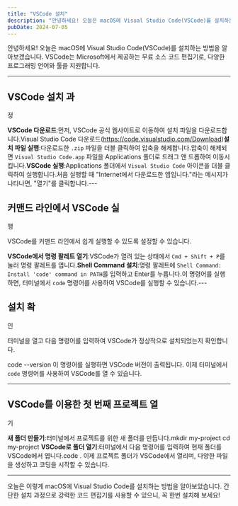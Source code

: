 ```yaml
---
title: "VSCode 설치"
description: "안녕하세요! 오늘은 macOS에 Visual Studio Code(VSCode)를 설치하는 방법을 알아보겠습니다. VSCode는 Microsoft에서 제공하는 무료 소스 코드 편집기로, 다양한 프로그래밍 언어와 툴을 지원합니다.  ---   VSCode 설치 과정   1. VSCode..."
pubDate: 2024-07-05
---
```


안녕하세요! 오늘은 macOS에 Visual Studio Code(VSCode)를 설치하는 방법을 알아보겠습니다. VSCode는 Microsoft에서 제공하는 무료 소스 코드 편집기로, 다양한 프로그래밍 언어와 툴을 지원합니다.

---

## VSCode 설치 과

정

**VSCode 다운로드**:먼저, VSCode 공식 웹사이트로 이동하여 설치 파일을 다운로드합니다.Visual Studio Code 다운로드(https://code.visualstudio.com/Download)**설치 파일 실행**:다운로드한 `.zip` 파일을 더블 클릭하여 압축을 해제합니다.압축이 해제되면 `Visual Studio Code.app` 파일을 Applications 폴더로 드래그 앤 드롭하여 이동시킵니다.**VSCode 실행**:Applications 폴더에서 `Visual Studio Code` 아이콘을 더블 클릭하여 실행합니다.처음 실행할 때 "Internet에서 다운로드한 앱입니다."라는 메시지가 나타나면, "열기"를 클릭합니다.---

## 커맨드 라인에서 VSCode 실

행

VSCode를 커맨드 라인에서 쉽게 실행할 수 있도록 설정할 수 있습니다.

**VSCode에서 명령 팔레트 열기**:VSCode가 열려 있는 상태에서 `Cmd + Shift + P`를 눌러 명령 팔레트를 엽니다.**Shell Command 설치**:명령 팔레트에 `Shell Command: Install 'code' command in PATH`를 입력하고 Enter를 누릅니다.이 명령어를 실행하면, 터미널에서 `code` 명령어를 사용하여 VSCode를 실행할 수 있습니다.---

## 설치 확

인

터미널을 열고 다음 명령어를 입력하여 VSCode가 정상적으로 설치되었는지 확인합니다.

code --version
이 명령어를 실행하면 VSCode 버전이 출력됩니다. 이제 터미널에서 `code` 명령어를 사용하여 VSCode를 열 수 있습니다.

---

## VSCode를 이용한 첫 번째 프로젝트 열

기

**새 폴더 만들기**:터미널에서 프로젝트를 위한 새 폴더를 만듭니다.mkdir my-project
   cd my-project
**VSCode로 폴더 열기**:터미널에서 다음 명령어를 입력하여 현재 폴더를 VSCode에서 엽니다.code .
이제 프로젝트 폴더가 VSCode에서 열리며, 다양한 파일을 생성하고 코딩을 시작할 수 있습니다.

---

오늘은 이렇게 macOS에 Visual Studio Code를 설치하는 방법을 알아보았습니다. 간단한 설치 과정으로 강력한 코드 편집기를 사용할 수 있으니, 꼭 한번 설치해 보세요!